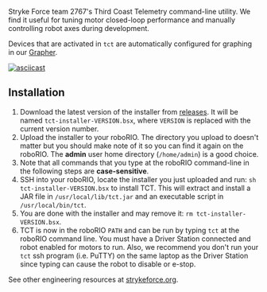 Stryke Force team 2767's Third Coast Telemetry command-line utility. We find it useful for tuning motor closed-loop performance and manually controlling robot axes during development.

Devices that are activated in `tct` are automatically configured for graphing in our [Grapher](https://github.com/strykeforce/grapher).

[![asciicast](https://asciinema.org/a/owPEXZIDx8HoUzkF59rE8zvIe.svg)](https://asciinema.org/a/owPEXZIDx8HoUzkF59rE8zvIe)

## Installation

1.  Download the latest version of the installer from [releases](https://github.com/strykeforce/thirdcoast-tct/releases). It will be named `tct-installer-VERSION.bsx`, where `VERSION` is replaced with the current version number.
2.  Upload the installer to your roboRIO. The directory you upload to doesn't matter but you should make note of it so you can find it again on the roboRIO. The **admin** user home directory (`/home/admin`) is a good choice.
3. Note that all commands that you type at the roboRIO command-line in the following steps are **case-sensitive**.
4.  SSH into your roboRIO, locate the installer you just uploaded and run: `sh tct-installer-VERSION.bsx` to install TCT. This will extract and install a JAR file in `/usr/local/lib/tct.jar` and an executable script in `/usr/local/bin/tct`.
5.  You are done with the installer and may remove it: `rm tct-installer-VERSION.bsx`.
6.  TCT is now in the roboRIO `PATH` and can be run by typing `tct` at the roboRIO command line. You must have a Driver Station connected and robot enabled for motors to run. Also, we recommend you don't run your `tct` ssh program (i.e. PuTTY) on the same laptop as the Driver Station since typing can cause the robot to disable or e-stop.

See other engineering resources at [strykeforce.org](https://strykeforce.org/resources/).
